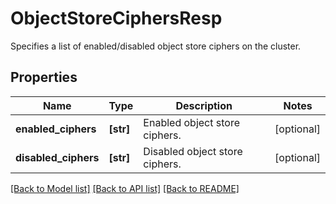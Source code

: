 # ObjectStoreCiphersResp

Specifies a list of enabled/disabled object store ciphers on the cluster.

## Properties
Name | Type | Description | Notes
------------ | ------------- | ------------- | -------------
**enabled_ciphers** | **[str]** | Enabled object store ciphers. | [optional] 
**disabled_ciphers** | **[str]** | Disabled object store ciphers. | [optional] 

[[Back to Model list]](../README.md#documentation-for-models) [[Back to API list]](../README.md#documentation-for-api-endpoints) [[Back to README]](../README.md)


